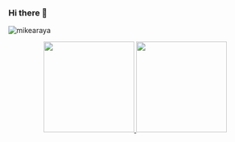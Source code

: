### Hi there 👋

<p align="left"> <img src="https://komarev.com/ghpvc/?username=mikearaya" alt="mikearaya" /> </p>

<p align="center">
<a href="https://github.com/mikearaya">
  <img height="180em" src="https://github-readme-stats-eight-theta.vercel.app/api?username=mikearaya&show_icons=true&theme=algolia&include_all_commits=true&count_private=true"/>
  <img height="180em" src="https://github-readme-stats-eight-theta.vercel.app/api/top-langs/?username=mikearaya&layout=compact&langs_count=8&theme=algolia"/>
</a>
</p>




<!--
**Mikearaya/mikearaya** is a ✨ _special_ ✨ repository because its `README.md` (this file) appears on your GitHub profile.

Here are some ideas to get you started:

- 🔭 I’m currently working on ...
- 🌱 I’m currently learning ...
- 👯 I’m looking to collaborate on ...
- 🤔 I’m looking for help with ...
- 💬 Ask me about ...
- 📫 How to reach me: ...
- 😄 Pronouns: ...
- ⚡ Fun fact: ...
-->
